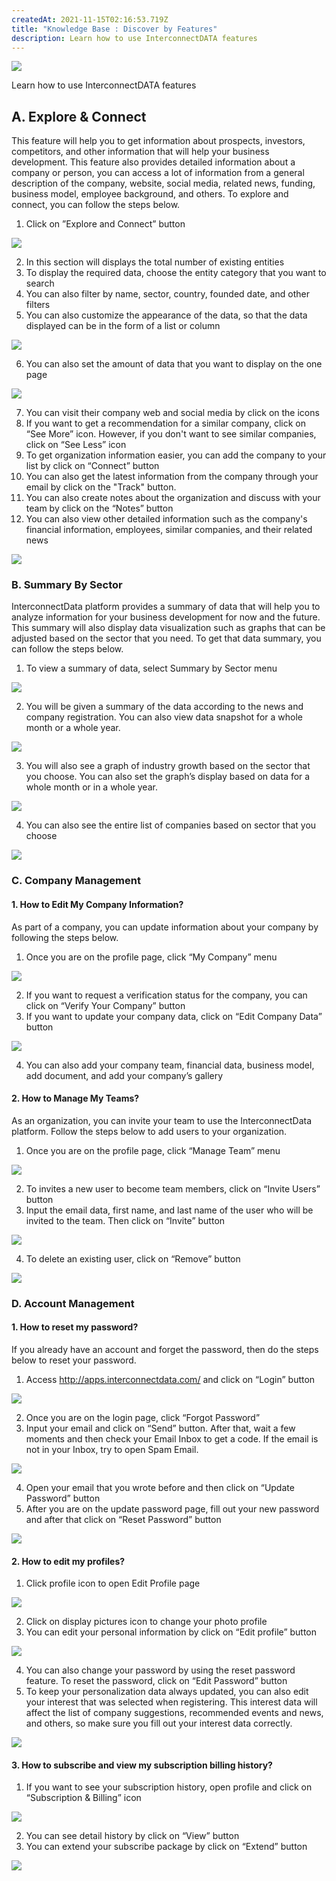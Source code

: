 ```yaml
---
createdAt: 2021-11-15T02:16:53.719Z
title: "Knowledge Base : Discover by Features"
description: Learn how to use InterconnectDATA features
---
```

![](/img/jarakk.png)

Learn how to use InterconnectDATA features

## A. Explore & Connect

This feature will help you to get information about prospects, investors, competitors, and other information that will help your business development. This feature also provides detailed information about a company or person, you can access a lot of information from a general description of the company, website, social media, related news, funding, business model, employee background, and others. To explore and connect, you can follow the steps below.

1. Click on ”Explore and Connect” button

![](https://lh4.googleusercontent.com/smTG4CVE3PYSfDYpfzNWJEKYGZB2-QFgwXaANI0T_fA2j6Q-8tR7FWY2p25xypito2JQhAWULI_t6-scXQTyZJjtw9UXktXo2tyIvEo4Wvn9k5XtqOfhHbaWBKWiqeqO7v5deRDw)

2. In this section will displays the total number of existing entities
3. To display the required data, choose the entity category that you want to search
4. You can also filter by name, sector, country, founded date, and other filters
5. You can also customize the appearance of the data, so that the data displayed can be in the form of a list or column

![](https://lh4.googleusercontent.com/I4AlZ3oN7QWO6L5Sr8iKFZ38o3XLRfh0X8Mf46C5WikiTfrvjNGWeCiWo4nHxp8LbcSpn28g9wuWwAugqzDqhbat1Sd0NHbEUR4U-85kFZSrBa5GxH3HpLL5kE89LfE9tI6rE0qm)

6. You can also set the amount of data that you want to display on the one page

![](https://lh4.googleusercontent.com/nENpDQEqRV1EAAxpDm8B9mUylpXrJSI6eSj7Dtl9QAP6v79JqNG9btofjnzSQohULf6x6VN3KCs5J0xHhsX5D74G-ruDxfm8lYH9rrx7surHnbd54mxm8cWpKP1ULwJlZ3PWwGVY)

7. You can visit their company web and social media by click on the icons
8. If you want to get a recommendation for a similar company, click on “See More” icon. However, if you don't want to see similar companies, click on “See Less” icon
9. To get organization information easier, you can add the company to your list by click on “Connect” button
10. You can also get the latest information from the company through your email by click on the "Track" button.
11. You can also create notes about the organization and discuss with your team by click on the “Notes” button 
12. You can also view other detailed information such as the company's financial information, employees, similar companies, and their related news

![](https://lh5.googleusercontent.com/hWsD7dNH8aL2pAlgqkpYzdI8XJkm2s-Bi1kj9UEn0zAwgqtjhW5Tc8YrKX9359X4Lb7JU17CiNA7TI09jRJYWBUHHmgHpjtxrCpF3g9ZoU0WcRRV9D1NTQkbPYYBNdl-RSKm6xqR)

### B. Summary By Sector

InterconnectData platform provides a summary of data that will help you to analyze information for your business development for now and the future. This summary will also display data visualization such as graphs that can be adjusted based on the sector that you need. To get that data summary, you can follow the steps below.

1. To view a summary of data, select Summary by Sector menu

![](https://lh3.googleusercontent.com/SBvAW9T2GCmBhB9rg8irFes_WwMq-PInB10UMmkMPIERdGMR7p_rXoFRdzXXB0J6A9QF_FF8w44npDVmAYMlvSzjFtf4ZHDuMEnhhbiRgpNzY14cTKPdgvwtZPKPNdgw6UETtdLB)

2. You will be given a summary of the data according to the news and company registration. You can also view data snapshot for a whole month or a whole year.

![](https://lh5.googleusercontent.com/WBaBwHVEqMjZ47idv5Y1nucSpn5QjWE-sRawAn3P3_FDTLxWGm8PyG6xyyMY8gytkIV2nNEF0MgYyEbQYDEQzIYMfZ6iRbuE7Bh2J9vEpfh_LowWVpQz80mI0nnWpd2wKHrcz9Im)

3. You will also see a graph of industry growth based on the sector that you choose. You can also set the graph’s display based on data for a whole month or in a whole year.

![](https://lh6.googleusercontent.com/1fOHPgl0FVqBoeDJpFZ24tWNWYQlU1TZDhpaffFITZk8Hq4RJQEWsBtLZr4FklJ_kyiRD3I0BjPyjcI4G6sQULtZNU3aDU1qu5hbsQDCSoKR1DMqc9A1W_oXtqa7h-Fwe2IeZmTO)

4. You can also see the entire list of companies based on sector that you choose

![](https://lh4.googleusercontent.com/r1BWSmf1C5u4yFlHtR37JloPEYFCQYf1y7KVgAKw4HQaCYmrY5kwLQRRYxk9c0vJkI_Slqh_mdXrXOqq5anIlihmdRKbaii7R_qlD6WNO3r5HnsHFZPsP2CTiHKp42AIzIPLEeWC)

### C. Company Management

#### 1. How to Edit My Company Information?

As part of a company, you can update information about your company by following the steps below.

1. Once you are on the profile page, click “My Company” menu

![](https://lh5.googleusercontent.com/jMpGznyD3U_cOrlHE4bwxXVKQGXtybGLTqmS5nYw4PWmXzpqh_G1W4OFZV8Kie8-QURxrGAJR0tLQOm2zqjRJSQgHIurUEf4dA6aWX9yO7zEt-RgF7Ha-Z9bOw4pyH8VVbX5nmXD)

2. If you want to request a verification status for the company, you can click on “Verify Your Company” button
3. If you want to update your company data, click on “Edit Company Data” button

![](https://lh5.googleusercontent.com/KBfmhRzd_4_mlGAAQoeZmNSdeouuOKReXsU4jKaH2Q7t4ofnzXlO2As3GVdFYEgw5Hpcpy1y1ETCdSwsmoXdE2BjPEsU24kbXX8mF0O--IkP7e7tlehsEVs0q2z90GCt1CJ9FTU5)

4. You can also add your company team, financial data, business model, add document, and add your company’s gallery

#### 2. How to Manage My Teams?

As an organization, you can invite your team to use the InterconnectData platform. Follow the steps below to add users to your organization.

1. Once you are on the profile page, click “Manage Team” menu

![](https://lh4.googleusercontent.com/a9QQ4lhfAGd1i0bs-31zRfT4SWH4No-Hl0JxvvlJzpGTKrUy2GvT-FeXrkIg4x67NYCy6vd3btRtEswNCmnTNzp4LVTLUqeqASET1mYegFC7OGib9J7Vw2SpDhLATiyko9EDtJJb)

2. To invites a new user to become team members, click on “Invite Users” button
3. Input the email data, first name, and last name of the user who will be invited to the team. Then click on “Invite” button

![](https://lh6.googleusercontent.com/jt2CEsmXSJTCyvVx9e2biZ6M98D9l42Oy590g1_4E3VHOA5ukvXNqiPAgV4Cl_30DpnImSxy5MbtmnGYoj-W8P2GMDz_RfGqsY1IiNvYSd6wxdPQ00x1Zv6if92WQr4K5qUwdMPm)

4. To delete an existing user, click on “Remove” button

![](https://lh6.googleusercontent.com/LFDFDuZb0Mpe9hWpWcjczOfCTtCSt4_9w5OHWx3CSzDaU0wCFP-xdpHQFF7J7WanxtkUGubkfVjTxiMHOagqFyB3ZIVqaSXd16CtDD5JbsocKXJTtadnGdaZ17o45LI3_E3p1CWr)

### D. Account Management

#### 1. How to reset my password?

If you already have an account and forget the password, then do the steps below to reset your password.

1. Access <http://apps.interconnectdata.com/> and click on “Login” button

![](https://lh4.googleusercontent.com/xR8sjCWxAfD-GT1ChhPenqC2ixFGXGdbGNmKt2FfW7_7Rme4DNSd_cnEYM7dK0vXbSbrOo_6IsiST0fLFABHZmjT1fqnezECFWU_fTJXLwum6AHnCRSitSvpuJBaRYyFJ7WBAzZE)

2. Once you are on the login page, click “Forgot Password”
3. Input your email and click on “Send” button. After that, wait a few moments and then check your Email Inbox to get a code. If the email is not in your Inbox, try to open Spam Email. 

![](https://lh4.googleusercontent.com/BQMtw7oYTOUAD4C65PL19vPkHj-p8dVH59E4W_fVyTqzejBI-TLC2ZGAV2-tb5ZpAcvdm2u3etkUDRTkmIizCWwfsccWAJEzmHZcOakkayK227KfxJXZkHB_5dkuu0UghrI00C2J)

4. Open your email that you wrote before and then click on “Update Password” button
5. After you are on the update password page, fill out your new password and after that click on “Reset Password” button

![](https://lh4.googleusercontent.com/bqS2_UEl7OzrtmnCfAjz-3GRMN-JkvAYtCI1fqrfM_QcRgL0HYs1dC6Zobf-xMpLArr2ybHPOm6-YrOBAJZFwFnk0WgagFzwvxdhkrtUZfIaP9VJg_VpyT0y5BbM59VHYuxeVZsE)

#### 2. How to edit my profiles?

1. Click profile icon to open Edit Profile page

![](https://lh3.googleusercontent.com/tZlfEeWi26dwk8oS4UgQMCXHOMXqhi31PMzHTuQT5GLQt7Uo6wDc8ybkudaL_11bUkW424jV8V6SBpHsWdgvrYV3FoneEg1mb1hBDqrEHjSBJaxttlT4jkSklkDZCeeffJYmJQQZ)

2. Click on display pictures icon to change your photo profile
3. You can edit your personal information by click on “Edit profile” button

![](https://lh5.googleusercontent.com/rSYDMqnz1PqK47DDBJjDFR3DVEd3ikFT4Z38oOYqX3ADCoecrQQPEGrzbhsfNnShq7ieXJaQL3IHb8LlvhD7TnQhQuY2IO65-XMqa8aPE0ZP9jFPnmOSwaYJDLaIuMv--hmdGAB9)

4. You can also change your password by using the reset password feature. To reset the password, click on “Edit Password” button
5. To keep your personalization data always updated, you can also edit your interest that was selected when registering. This interest data will affect the list of company suggestions, recommended events and news, and others, so make sure you fill out your interest data correctly. 

![](https://lh6.googleusercontent.com/LDO5s80AxPT_6jS7o3nbSPfXjIFhlRr57yO2nutQ7IA8FCdNYp4dI7I5ZWcMzpBeHjVwbBv415sJk5u48bqDAov4tivs5eAmfSR7pUdH6hkPa_tzSAVF0JtaNv1-LquAgInP6Ikw)

#### 3. How to subscribe and view my subscription billing history?

1. If you want to see your subscription history, open profile and click on “Subscription & Billing” icon

![](https://lh5.googleusercontent.com/09CaU0Wq6L8LWHj316gZ_tKxfhIDqy4wk3c1OKFFBE6zFpoGd-PL--5I-r_UNHB0w_2ktOZwPP4BbHlcSy8V7S3UmXzle0K47YzOJbW5hqrL_iXliFFzIkD21VxMOqxpDtRyVE3E)

2. You can see detail history by click on “View” button
3. You can extend your subscribe package by click on “Extend” button

![](https://lh6.googleusercontent.com/4fN2NtMHcMhKP0wWQwNYojwa-eQT_np404DEsapGQYjqzRutnffvnxuE1tBt2c9xPwpptya6gVFGMhNWysUEJtp_DVKoh-ZAOUzs5YmR7w6Rwm546w0Q5yEcxme4ZtD91PlQNBdO)

<!--EndFragment-->